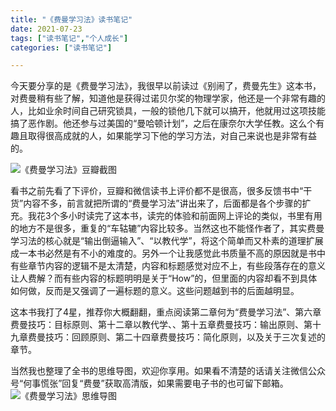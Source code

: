 ```yaml
---
title: "《费曼学习法》读书笔记"
date: 2021-07-23
tags: ["读书笔记","个人成长"]
categories: ["读书笔记"]

---
```


今天要分享的是《费曼学习法》，我很早以前读过《别闹了，费曼先生》这本书，对费曼稍有些了解，知道他是获得过诺贝尔奖的物理学家，他还是一个非常有趣的人，比如业余时间自己研究锁具，一般的锁他几下就可以搞开，他就用过这项技能搞了恶作剧。他还参与过美国的“曼哈顿计划”，之后在康奈尔大学任教。这么个有趣且取得很高成就的人，如果能学习下他的学习方法，对自己来说也是非常有益的。

![《费曼学习法》豆瓣截图](https://cdn.jsdelivr.net/gh/zhang-ru/imagebed@main/img/20210723094807.png)  

看书之前先看了下评价，豆瓣和微信读书上评价都不是很高，很多反馈书中“干货”内容不多，前言就把所谓的“费曼学习法”讲出来了，后面都是各个步骤的扩充。我花3个多小时读完了这本书，读完的体验和前面网上评论的类似，书里有用的地方不是很多，重复的“车轱辘”内容比较多。当然这也不能怪作者了，其实费曼学习法的核心就是“输出倒逼输入”、“以教代学”，将这个简单而又朴素的道理扩展成一本书必然是有不小的难度的。另外一个让我感觉此书质量不高的原因就是书中有些章节内容的逻辑不是太清楚，内容和标题感觉对应不上，有些段落存在的意义让人费解？而有些内容的标题明明是关于“How”的，但里面的内容却看不到具体如何做，反而是又强调了一遍标题的意义。这些问题越到书的后面越明显。

这本书我打了4星，推荐你大概翻翻，重点阅读第二章何为“费曼学习法”、第六章费曼技巧：目标原则、第十二章以教代学、、第十五章费曼技巧：输出原则、第十九章费曼技巧：回顾原则、第二十四章费曼技巧：简化原则，以及关于三次复述的章节。

当然我也整理了全书的思维导图，欢迎你享用。如果看不清楚的话请关注微信公众号“何事慌张”回复“费曼”获取高清版，如果需要电子书的也可留下邮箱。
![《费曼学习法》思维导图](https://cdn.jsdelivr.net/gh/zhang-ru/imagebed@main/img/费曼学习法思维导图-水印版.jpg)
